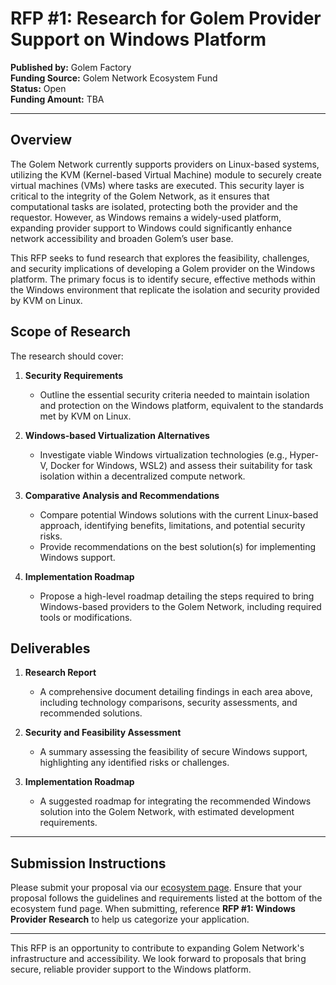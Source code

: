 # RFP #1: Research for Golem Provider Support on Windows Platform


**Published by:** Golem Factory  
**Funding Source:** Golem Network Ecosystem Fund  
**Status:** Open  
**Funding Amount:** TBA

---

## Overview

The Golem Network currently supports providers on Linux-based systems, utilizing the KVM (Kernel-based Virtual Machine) module to securely create virtual machines (VMs) where tasks are executed. This security layer is critical to the integrity of the Golem Network, as it ensures that computational tasks are isolated, protecting both the provider and the requestor. However, as Windows remains a widely-used platform, expanding provider support to Windows could significantly enhance network accessibility and broaden Golem’s user base.

This RFP seeks to fund research that explores the feasibility, challenges, and security implications of developing a Golem provider on the Windows platform. The primary focus is to identify secure, effective methods within the Windows environment that replicate the isolation and security provided by KVM on Linux.

## Scope of Research

The research should cover:

1. **Security Requirements**  
   - Outline the essential security criteria needed to maintain isolation and protection on the Windows platform, equivalent to the standards met by KVM on Linux.

2. **Windows-based Virtualization Alternatives**  
   - Investigate viable Windows virtualization technologies (e.g., Hyper-V, Docker for Windows, WSL2) and assess their suitability for task isolation within a decentralized compute network.

3. **Comparative Analysis and Recommendations**  
   - Compare potential Windows solutions with the current Linux-based approach, identifying benefits, limitations, and potential security risks.
   - Provide recommendations on the best solution(s) for implementing Windows support.

4. **Implementation Roadmap**  
   - Propose a high-level roadmap detailing the steps required to bring Windows-based providers to the Golem Network, including required tools or modifications.

## Deliverables

1. **Research Report**  
   - A comprehensive document detailing findings in each area above, including technology comparisons, security assessments, and recommended solutions.

2. **Security and Feasibility Assessment**  
   - A summary assessing the feasibility of secure Windows support, highlighting any identified risks or challenges.

3. **Implementation Roadmap**  
   - A suggested roadmap for integrating the recommended Windows solution into the Golem Network, with estimated development requirements.

---

## Submission Instructions

Please submit your proposal via our [ecosystem page](https://ecosystem.golem.network/). Ensure that your proposal follows the guidelines and requirements listed at the bottom of the ecosystem fund page. When submitting, reference **RFP #1: Windows Provider Research** to help us categorize your application.

---

This RFP is an opportunity to contribute to expanding Golem Network's infrastructure and accessibility. We look forward to proposals that bring secure, reliable provider support to the Windows platform.
